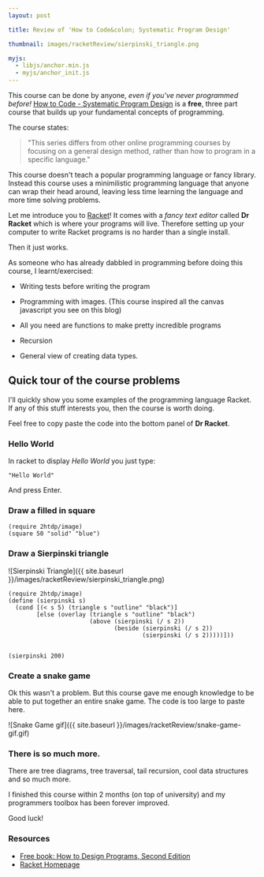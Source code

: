 ```yaml
---
layout: post

title: Review of 'How to Code&colon; Systematic Program Design'

thumbnail: images/racketReview/sierpinski_triangle.png

myjs:
  - libjs/anchor.min.js
  - myjs/anchor_init.js
---
```



This course can be done by anyone, _even if you've never programmed before!_
[How to Code - Systematic Program Design](https://www.edx.org/xseries/how-code-systematic-program-design) is a **free**, three part course that builds up your fundamental concepts of programming.

The course states:

> "This series differs from other online programming courses by focusing on a general design method, rather than how to program in a specific language."


This course doesn't teach a popular programming language or fancy library.
Instead this course uses a minimilistic programming language that anyone can wrap their head around, leaving less time learning the language and more time solving problems.

Let me introduce you to [Racket](https://racket-lang.org/)!
It comes with a _fancy text editor_ called **Dr Racket** which is where your programs will live.
Therefore setting up your computer to write Racket programs is no harder than a single install.

Then it just works.

As someone who has already dabbled in programming before doing this course, I learnt/exercised:

- Writing tests before writing the program

- Programming with images. (This course inspired all the canvas javascript you see on this blog)

- All you need are functions to make pretty incredible programs

- Recursion

- General view of creating data types.


## Quick tour of the course problems

I'll quickly show you some examples of the programming language Racket.
If any of this stuff interests you, then the course is worth doing.

Feel free to copy paste the code into the bottom panel of **Dr Racket**.

### Hello World

In racket to display _Hello World_ you just type:

```
"Hello World"
```

And press Enter.

### Draw a filled in square

```
(require 2htdp/image)
(square 50 "solid" "blue")
```

### Draw a Sierpinski triangle

![Sierpinski Triangle]({{ site.baseurl }}/images/racketReview/sierpinski_triangle.png)

```
(require 2htdp/image)
(define (sierpinski s)
  (cond [(< s 5) (triangle s "outline" "black")]
        [else (overlay (triangle s "outline" "black")
                       (above (sierpinski (/ s 2))
                              (beside (sierpinski (/ s 2))
                                      (sierpinski (/ s 2)))))]))


(sierpinski 200)
```

### Create a snake game

Ok this wasn't a problem.
But this course gave me enough knowledge to be able to put together an entire snake game.
The code is too large to paste here.


![Snake Game gif]({{ site.baseurl }}/images/racketReview/snake-game-gif.gif)


### There is so much more.

There are tree diagrams, tree traversal, tail recursion, cool data structures and so much more.

I finished this course within 2 months (on top of university) and my programmers toolbox has been forever improved.


Good luck!


### Resources

- [Free book: How to Design Programs, Second Edition](http://www.ccs.neu.edu/home/matthias/HtDP2e/)
- [Racket Homepage](https://racket-lang.org/)


